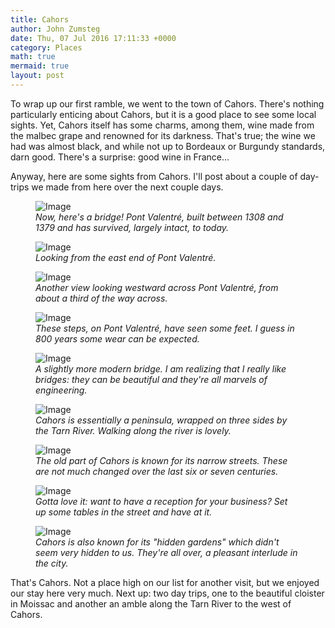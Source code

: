 ```yaml
---
title: Cahors
author: John Zumsteg
date: Thu, 07 Jul 2016 17:11:33 +0000
category: Places
math: true
mermaid: true
layout: post
---
```

To wrap up our first ramble, we went to the town of Cahors. There's nothing particularly enticing about Cahors, but it is a good place to see some local sights. Yet, Cahors itself has some charms, among them, wine made from the malbec grape and renowned for its darkness. That's true; the wine we had was almost black, and while not up to Bordeaux or Burgundy standards, darn good. There's a surprise: good wine in France...

Anyway, here are some sights from Cahors. I'll post about a couple of day-trips we made from here over the next couple days.

<figure class = "landscape">
	<img src="{{"/assets/images/2016/07/DSC00889.jpg" | prepend: site.baseurl  }}" alt="Image" />
	<figcaption><em>Now, here's a bridge! Pont Valentré, built between 1308 and 1379 and has survived, largely intact, to today.</em></figcaption>
</figure>



<figure class = "landscape">
	<img src="{{"/assets/images/2016/07/DSC00690.jpg" | prepend: site.baseurl  }}" alt="Image" />
	<figcaption><em>Looking from the east end of Pont Valentré.</em></figcaption>
</figure>



<figure class = "portrait">
	<img src="{{"/assets/images/2016/07/DSC00691.jpg" | prepend: site.baseurl  }}" alt="Image" />
	<figcaption><em>Another view looking westward across Pont Valentré, from about a third of the way across.</em></figcaption>
</figure>



<figure class = "portrait">
	<img src="{{"/assets/images/2016/07/DSC00894.jpg" | prepend: site.baseurl  }}" alt="Image" />
	<figcaption><em>These steps, on Pont Valentré, have seen some feet. I guess in 800 years some wear can be expected.</em></figcaption>
</figure>



<figure class = "landscape">
	<img src="{{"/assets/images/2016/07/DSC00865.jpg" | prepend: site.baseurl  }}" alt="Image" />
	<figcaption><em>A slightly more modern bridge. I am realizing that I really like bridges: they can be beautiful and they're all marvels of engineering.</em></figcaption>
</figure>



<figure class = "landscape">
	<img src="{{"/assets/images/2016/07/DSC00708.jpg" | prepend: site.baseurl  }}" alt="Image" />
	<figcaption><em>Cahors is essentially a peninsula, wrapped on three sides by the Tarn River. Walking along the river is lovely.</em></figcaption>
</figure>



<figure class = "portrait">
	<img src="{{"/assets/images/2016/07/DSC00704.jpg" | prepend: site.baseurl  }}" alt="Image" />
	<figcaption><em>The old part of Cahors is known for its narrow streets. These are not much changed over the last six or seven centuries.</em></figcaption>
</figure>



<figure class = "landscape">
	<img src="{{"/assets/images/2016/07/DSC00703.jpg" | prepend: site.baseurl  }}" alt="Image" />
	<figcaption><em>Gotta love it: want to have a reception for your business? Set up some tables in the street and have at it.</em></figcaption>
</figure>



<figure class = "landscape">
	<img src="{{"/assets/images/2016/07/DSC00873.jpg" | prepend: site.baseurl  }}" alt="Image" />
	<figcaption><em>Cahors is also known for its "hidden gardens" which didn't seem very hidden to us. They're all over, a pleasant interlude in the city.</em></figcaption>
</figure>



That's Cahors. Not a place high on our list for another visit, but we enjoyed our stay here very much. Next up: two day trips, one to the beautiful cloister in Moissac and another an amble along the Tarn River to the west of Cahors.
